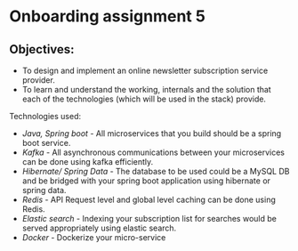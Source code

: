 # Onboarding assignment 5

## Objectives:

- To design and implement an online newsletter subscription service provider.
- To learn and understand the working, internals and the solution that each of the technologies
  (which will be used in the stack) provide.

Technologies used:

- *Java, Spring boot* - All microservices that you build should be a spring boot service.
- *Kafka* - All asynchronous communications between your microservices can be done using kafka
  efficiently.
- *Hibernate/ Spring Data* - The database to be used could be a MySQL DB and be bridged with your
  spring boot application using hibernate or spring data.
- *Redis* - API Request level and global level caching can be done using Redis.
- *Elastic search* - Indexing your subscription list for searches would be served appropriately
  using elastic search.
- *Docker* - Dockerize your micro-service
